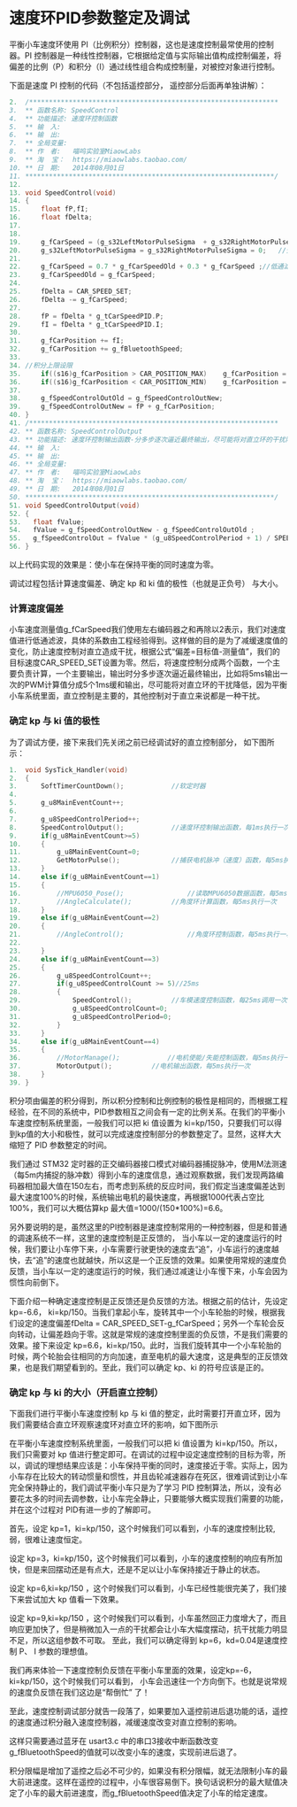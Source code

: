 # 速度环PID参数整定及调试

平衡小车速度环使用 PI（比例积分）控制器，这也是速度控制最常使用的控制器。PI 控制器是一种线性控制器，它根据给定值与实际输出值构成控制偏差，将偏差的比例（P）和积分（I）通过线性组合构成控制量，对被控对象进行控制。

下面是速度 PI 控制的代码（不包括遥控部分， 遥控部分后面再单独讲解）：

```c
2.	/*************************************************************** 
3.	** 函数名称: SpeedControl 
4.	** 功能描述: 速度环控制函数 
5.	** 输　入:    
6.	** 输　出:    
7.	** 全局变量:  
8.	** 作　者:   喵呜实验室MiaowLabs 
9.	** 淘  宝：  https://miaowlabs.taobao.com/ 
10.	** 日　期:   2014年08月01日 
11.	***************************************************************/  
12.	  
13.	void SpeedControl(void)  
14.	{  
15.	    float fP,fI;      
16.	    float fDelta;  
17.	      
18.	      
19.	    g_fCarSpeed = (g_s32LeftMotorPulseSigma  + g_s32RightMotorPulseSigma ) * 0.5 ;  
20.	    g_s32LeftMotorPulseSigma = g_s32RightMotorPulseSigma = 0;   //全局变量 注意及时清零  
21.	          
22.	    g_fCarSpeed = 0.7 * g_fCarSpeedOld + 0.3 * g_fCarSpeed ;//低通滤波，使速度更平滑  
23.	    g_fCarSpeedOld = g_fCarSpeed;  
24.	  
25.	    fDelta = CAR_SPEED_SET;  
26.	    fDelta -= g_fCarSpeed;     
27.	      
28.	    fP = fDelta * g_tCarSpeedPID.P;  
29.	    fI = fDelta * g_tCarSpeedPID.I;  
30.	  
31.	    g_fCarPosition += fI;  
32.	    g_fCarPosition += g_fBluetoothSpeed;        
33.	      
34.	//积分上限设限  
35.	    if((s16)g_fCarPosition > CAR_POSITION_MAX)    g_fCarPosition = CAR_POSITION_MAX;  
36.	    if((s16)g_fCarPosition < CAR_POSITION_MIN)    g_fCarPosition = CAR_POSITION_MIN;  
37.	      
38.	    g_fSpeedControlOutOld = g_fSpeedControlOutNew;  
39.	    g_fSpeedControlOutNew = fP + g_fCarPosition;  
40.	}  
41.	/*************************************************************** 
42.	** 函数名称: SpeedControlOutput 
43.	** 功能描述: 速度环控制输出函数-分多步逐次逼近最终输出，尽可能将对直立环的干扰降低。 
44.	** 输　入:    
45.	** 输　出:    
46.	** 全局变量:  
47.	** 作　者:   喵呜实验室MiaowLabs 
48.	** 淘  宝：  https://miaowlabs.taobao.com/ 
49.	** 日　期:   2014年08月01日 
50.	***************************************************************/  
51.	void SpeedControlOutput(void)  
52.	{  
53.	  float fValue;  
54.	  fValue = g_fSpeedControlOutNew - g_fSpeedControlOutOld ;  
55.	  g_fSpeedControlOut = fValue * (g_u8SpeedControlPeriod + 1) / SPEED_CONTROL_PERIOD + g_fSpeedControlOutOld;   
56.	}  
```

以上代码实现的效果是：使小车在保持平衡的同时速度为零。

调试过程包括计算速度偏差、确定 kp 和 ki 值的极性（也就是正负号） 与大小。

### 计算速度偏差 

小车速度测量值g_fCarSpeed我们使用左右编码器之和再除以2表示，我们对速度值进行低通滤波，具体的系数由工程经验得到。这样做的目的是为了减缓速度值的变化，防止速度控制对直立造成干扰，根据公式“偏差=目标值-测量值”，我们的目标速度CAR_SPEED_SET设置为零。然后，将速度控制分成两个函数，一个主要负责计算，一个主要输出，输出时分多步逐次逼近最终输出，比如将5ms输出一次的PWM计算值分成5个1ms缓和输出，尽可能将对直立环的干扰降低，因为平衡小车系统里面，直立控制是主要的，其他控制对于直立来说都是一种干扰。

### 确定 kp 与 ki 值的极性

为了调试方便，接下来我们先关闭之前已经调试好的直立控制部分， 如下图所示：

```c
1.	void SysTick_Handler(void)  
2.	{    
3.	    SoftTimerCountDown();            //软定时器  
4.	  
5.	    g_u8MainEventCount++;  
6.	  
7.	    g_u8SpeedControlPeriod++;       
8.	    SpeedControlOutput();            //速度环控制输出函数，每1ms执行一次  
9.	    if(g_u8MainEventCount>=5)  
10.	    {  
11.	        g_u8MainEventCount=0;  
12.	        GetMotorPulse();             //捕获电机脉冲（速度）函数，每5ms执行一次  
13.	    }  
14.	    else if(g_u8MainEventCount==1)  
15.	    {  
16.	        //MPU6050_Pose();                //读取MPU6050数据函数，每5ms执行一次  
17.	        //AngleCalculate();          //角度环计算函数，每5ms执行一次  
18.	    }  
19.	    else if(g_u8MainEventCount==2)  
20.	    {  
21.	        //AngleControl();                //角度环控制函数，每5ms执行一次  
22.	  
23.	    }  
24.	    else if(g_u8MainEventCount==3)  
25.	    {  
26.	        g_u8SpeedControlCount++;  
27.	        if(g_u8SpeedControlCount >= 5)//25ms  
28.	        {         
29.	            SpeedControl();          //车模速度控制函数，每25ms调用一次  
30.	            g_u8SpeedControlCount=0;  
31.	            g_u8SpeedControlPeriod=0;  
32.	        }  
33.	    }  
34.	    else if(g_u8MainEventCount==4)  
35.	    {  
36.	        //MotorManage();            //电机使能/失能控制函数，每5ms执行一次  
37.	        MotorOutput();          //电机输出函数，每5ms执行一次  
38.	    }  
39.	}  
```

积分项由偏差的积分得到，所以积分控制和比例控制的极性是相同的，而根据工程经验，在不同的系统中，PID参数相互之间会有一定的比例关系。在我们的平衡小车速度控制系统里面，一般我们可以把 ki 值设置为 ki=kp/150，只要我们可以得到kp值的大小和极性，就可以完成速度控制部分的参数整定了。显然，这样大大缩短了 PID 参数整定的时间。

我们通过 STM32 定时器的正交编码器接口模式对编码器捕捉脉冲，使用M法测速（每5m内捕捉的脉冲数）得到小车的速度信息，通过观察数据，我们发现两路编码器相加最大值在150左右，而考虑到系统的反应时间，我们假定当速度偏差达到最大速度100%的时候，系统输出电机的最快速度，再根据1000代表占空比 100%，我们可以大概估算kp 最大值=1000/(150*100%)=6.6。

另外要说明的是，虽然这里的PI控制器是速度控制常用的一种控制器，但是和普通的调速系统不一样，这里的速度控制是正反馈的， 当小车以一定的速度运行的时候，我们要让小车停下来，小车需要行驶更快的速度去“追”，小车运行的速度越快，去“追”的速度也就越快，所以这是一个正反馈的效果。如果使用常规的速度负反馈，当小车以一定的速度运行的时候，我们通过减速让小车慢下来，小车会因为惯性向前倒下。

下面介绍一种确定速度控制是正反馈还是负反馈的方法。根据之前的估计，先设定 kp=-6.6， ki=kp/150。当我们拿起小车，旋转其中一个小车轮胎的时候，根据我们设定的速度偏差fDelta = CAR_SPEED_SET-g_fCarSpeed；另外一个车轮会反向转动，让偏差趋向于零。这就是常规的速度控制里面的负反馈，不是我们需要的效果。接下来设定 kp=6.6，ki=kp/150。此时，当我们旋转其中一个小车轮胎的时候，两个轮胎会往相同的方向加速，直至电机的最大速度，这是典型的正反馈效果，也是我们期望看到的。至此，我们可以确定 kp、ki 的符号应该是正的。

### 确定 kp 与 ki 的大小（开启直立控制）

下面我们进行平衡小车速度控制 kp 与 ki 值的整定，此时需要打开直立环，因为我们需要结合直立环观察速度环对直立环的影响，如下图所示

在平衡小车速度控制系统里面，一般我们可以把 ki 值设置为 ki=kp/150。所以，我们只需要对 kp 值进行整定即可。在调试的过程中设定速度控制的目标为零，所以，调试的理想结果应该是：小车保持平衡的同时，速度接近于零。实际上，因为小车存在比较大的转动惯量和惯性，并且齿轮减速器存在死区，很难调试到让小车完全保持静止的，我们调试平衡小车只是为了学习 PID 控制算法，所以，没有必要花太多的时间去调参数，让小车完全静止，只要能够大概实现我们需要的功能，并在这个过程对 PID有进一步的了解即可。

首先，设定 kp=1，ki=kp/150，这个时候我们可以看到，小车的速度控制比较,弱，很难让速度恒定。

设定 kp=3，ki=kp/150，这个时候我们可以看到，小车的速度控制的响应有所加快，但是来回摆动还是有点大，还是不足以让小车保持接近于静止的状态。

设定 kp=6,ki=kp/150 ，这个时候我们可以看到，小车已经性能很完美了，我们接下来尝试加大 kp 值看一下效果。

设定 kp=9,ki=kp/150 ，这个时候我们可以看到，小车虽然回正力度增大了，而且响应更加快了，但是稍微加入一点的干扰都会让小车大幅度摆动，抗干扰能力明显不足，所以这组参数不可取。
至此，我们可以确定得到 kp=6，kd=0.04是速度控制 P、 I 参数的理想值。

我们再来体验一下速度控制负反馈在平衡小车里面的效果，设定kp=-6，ki=kp/150，这个时候我们可以看到， 小车会迅速往一个方向倒下。也就是说常规的速度负反馈在我们这边是“帮倒忙” 了！

至此，速度控制调试部分就告一段落了，如果要加入遥控前进后退功能的话，遥控的速度通过积分融入速度控制器，减缓速度改变对直立控制的影响。

这样只需要通过蓝牙在 usart3.c 中的串口3接收中断函数改变g_fBluetoothSpeed的值就可以改变小车的速度，实现前进后退了。

积分限幅是增加了遥控之后必不可少的，如果没有积分限幅，就无法限制小车的最大前进速度。这样在遥控的过程中，小车很容易倒下。换句话说积分的最大赋值决定了小车的最大前进速度，而g_fBluetoothSpeed值决定了小车的给定速度。



